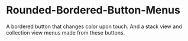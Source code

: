 # Rounded-Bordered-Button-Menus
A bordered button that changes color upon touch. And a stack view and collection view menus made from these buttons.
